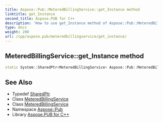 ```yaml
---
title: Aspose::Pub::MeteredBillingService::get_Instance method
linktitle: get_Instance
second_title: Aspose.PUB for C++
description: 'How to use get_Instance method of Aspose::Pub::MeteredBillingService class in C++.'
type: docs
weight: 200
url: /cpp/aspose.pub/meteredbillingservice/get_instance/
---
```

## MeteredBillingService::get_Instance method




```cpp
static System::SharedPtr<MeteredBillingService> Aspose::Pub::MeteredBillingService::get_Instance()
```

## See Also

* Typedef [SharedPtr](../../../system/sharedptr/)
* Class [MeteredBillingService](../)
* Class [MeteredBillingService](../)
* Namespace [Aspose::Pub](../../)
* Library [Aspose.PUB for C++](../../../)
